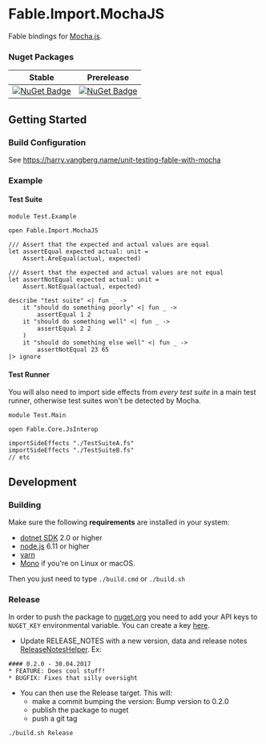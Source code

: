 # Fable.Import.MochaJS

Fable bindings for [Mocha.js](https://mochajs.org/).


### Nuget Packages

Stable | Prerelease
--- | ---
[![NuGet Badge](https://buildstats.info/nuget/Fable.Import.MochaJS)](https://www.nuget.org/packages/Fable.Import.MochaJS/) | [![NuGet Badge](https://buildstats.info/nuget/Fable.Import.MochaJS?includePreReleases=true)](https://www.nuget.org/packages/Fable.Import.MochaJS/)


## Getting Started

### Build Configuration

See https://harry.vangberg.name/unit-testing-fable-with-mocha

### Example

#### Test Suite

```
module Test.Example

open Fable.Import.MochaJS

/// Assert that the expected and actual values are equal
let assertEqual expected actual: unit =
    Assert.AreEqual(actual, expected)

/// Assert that the expected and actual values are not equal
let assertNotEqual expected actual: unit =
    Assert.NotEqual(actual, expected)

describe "test suite" <| fun _ ->
    it "should do something poorly" <| fun _ ->
        assertEqual 1 2
    it "should do something well" <| fun _ ->
        assertEqual 2 2
    )
    it "should do something else well" <| fun _ ->
        assertNotEqual 23 65
|> ignore
```

#### Test Runner

You will also need to import side effects from *every test suite* in a main test runner, otherwise test suites
won't be detected by Mocha.

```
module Test.Main

open Fable.Core.JsInterop

importSideEffects "./TestSuiteA.fs"
importSideEffects "./TestSuiteB.fs"
// etc

```


## Development

### Building

Make sure the following **requirements** are installed in your system:

* [dotnet SDK](https://www.microsoft.com/net/download/core) 2.0 or higher
* [node.js](https://nodejs.org) 6.11 or higher
* [yarn](https://yarnpkg.com)
* [Mono](http://www.mono-project.com/) if you're on Linux or macOS.

Then you just need to type `./build.cmd` or `./build.sh`

### Release

In order to push the package to [nuget.org](https://nuget.org) you need to add your API keys to `NUGET_KEY` environmental variable.
You can create a key [here](https://www.nuget.org/account/ApiKeys).

- Update RELEASE_NOTES with a new version, data and release notes [ReleaseNotesHelper](http://fake.build/apidocs/fake-releasenoteshelper.html).
Ex:

```
#### 0.2.0 - 30.04.2017
* FEATURE: Does cool stuff!
* BUGFIX: Fixes that silly oversight
```

- You can then use the Release target. This will:
  - make a commit bumping the version: Bump version to 0.2.0
  - publish the package to nuget
  - push a git tag

`./build.sh Release`
